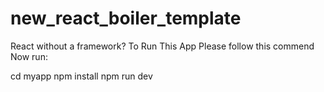 # new_react_boiler_template
React without a framework?
To Run This App Please follow this commend
Now run:

  cd myapp
  npm install
  npm run dev
